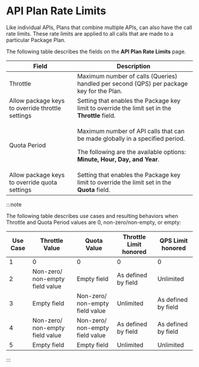 ﻿---
sidebar_position: 7
---

# API Plan Rate Limits

<head>
  <meta name="guidename" content="API Management"/>
  <meta name="context" content="GUID-9ca8ac40-7010-46fa-88ab-0c14f1f32b4c"/>
</head>

Like individual APIs, Plans that combine multiple APIs, can also have the call rate limits. These rate limits are applied to all calls that are made to a particular Package Plan.

The following table describes the fields on the **API Plan Rate Limits** page. 

|**Field** |**Description** |
| ------ | ------- |
|Throttle|Maximum number of calls (Queries) handled per second (QPS) per package key for the Plan. |
|Allow package keys to override throttle settings|Setting that enables the Package key limit to override the limit set in the **Throttle** field. |
|Quota Period|<p>Maximum number of API calls that can be made globally in a specified period. </p><p>The following are the available options: **Minute, Hour, Day, and Year**. </p>|
|Allow package keys to override quota settings|Setting that enables the Package key limit to override the limit set in the **Quota** field. |

:::note

The following table describes use cases and resulting behaviors when Throttle and Quota Period values are 0, non-zero/non-empty, or empty: 

|**Use Case** |**Throttle Value** |**Quota Value** |**Throttle Limit honored** |**QPS Limit honored** |
| ----- | ------ | ----- | ------ | ------ |
|1 |0 |0 |0 |0 |
|2 |Non-zero/ non-empty field value |Empty field |As defined by field |Unlimited |
|3 |Empty field |Non-zero/ non-empty field value |Unlimited |As defined by field |
|4 |Non-zero/ non-empty field value |Non-zero/ non-empty field value |As defined by field |As defined by field |
|5 |Empty field |Empty field |Unlimited |Unlimited |

:::

